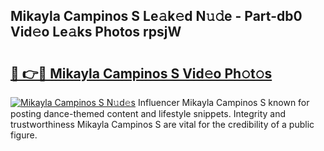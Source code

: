 ## Mikayla Campinos S Le𝚊k𝚎d N𝚞𝚍e - Part-db0 Vid𝚎o Le𝚊ks Photos rpsjW

# <h2><a href="http://fbevevc.evod.top/?m=Mikayla+Campinos+S">🔗 👉🔴 Mikayla Campinos S Vid𝚎o Ph𝚘t𝚘s</a></h2>

[![Mikayla Campinos S N𝚞d𝚎s](https://i.imgur.com/8V9OHl7.gif)](http://fbevevc.evod.top/?m=Mikayla+Campinos+S)
Influencer Mikayla Campinos S known for posting dance-themed content and lifestyle snippets. Integrity and trustworthiness Mikayla Campinos S are vital for the credibility of a public figure. 
